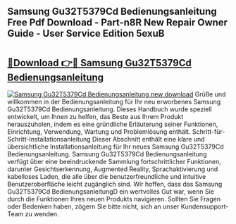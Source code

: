 ## Samsung Gu32T5379Cd Bedienungsanleitung Free Pdf Download - Part-n8R New Repair Owner Guide - User Service Edition 5exuB

# <h2><a href="http://df4bo1.blite.top/?on=Samsung+Gu32T5379Cd+Bedienungsanleitung">🔗Download 👉🔴 Samsung Gu32T5379Cd Bedienungsanleitung</a></h2>

[![Samsung Gu32T5379Cd Bedienungsanleitung new download](https://i.imgur.com/lujVjoI.png)](http://df4bo1.blite.top/?on=Samsung+Gu32T5379Cd+Bedienungsanleitung)
Grüße und willkommen in der Bedienungsanleitung für Ihr neu erworbenes Samsung Gu32T5379Cd Bedienungsanleitung. Dieses Handbuch wurde speziell entwickelt, um Ihnen zu helfen, das Beste aus Ihrem Produkt herauszuholen, indem es eine gründliche Erläuterung seiner Funktionen, Einrichtung, Verwendung, Wartung und Problemlösung enthält. Schritt-für-Schritt-Installationsanleitung Dieser Abschnitt enthält eine klare und übersichtliche Installationsanleitung für Ihr neues Samsung Gu32T5379Cd Bedienungsanleitung. Samsung Gu32T5379Cd Bedienungsanleitung verfügt über eine beeindruckende Sammlung fortschrittlicher Funktionen, darunter Gesichtserkennung, Augmented Reality, Sprachaktivierung und kabelloses Laden, die alle über die benutzerfreundliche und intuitive Benutzeroberfläche leicht zugänglich sind. Wir hoffen, dass das Samsung Gu32T5379Cd BedienungsanleitungD ein wertvolles Gut war, wenn Sie durch die Funktionen Ihres neuen Produkts navigieren. Sollten Sie Fragen oder Bedenken haben, zögern Sie bitte nicht, sich an unser Kundensupport-Team zu wenden.
